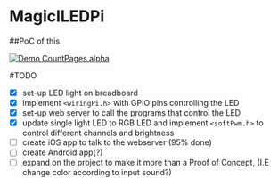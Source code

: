 # MagiclLEDPi
##PoC of this


[![Demo CountPages alpha](https://j.gifs.com/jQgJRg.gif)](https://www.youtube.com/watch?v=bDATHtunbgw)

#TODO

- [x] set-up LED light on breadboard
- [x] implement `<wiringPi.h>` with GPIO pins controlling the LED
- [x] set-up web server to call the programs that control the LED
- [x] update single light LED to RGB LED and implement `<softPwm.h>` to control different channels and brightness
- [ ] create iOS app to talk to the webserver (95% done)
- [ ] create Android app(?)
- [ ] expand on the project to make it more than a Proof of Concept, (I.E change color according to input sound?)
